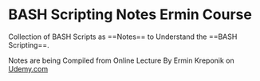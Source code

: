 # BASH Scripting Notes Ermin Course
Collection of BASH Scripts as ==Notes== to Understand the ==BASH Scripting==.

Notes are being Compiled from Online Lecture By Ermin Kreponik on [Udemy.com](https://www.udemy.com/ "Udemy")
